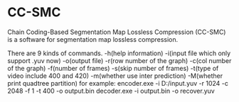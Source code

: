 # CC-SMC
Chain Coding-Based Segmentation Map Lossless Compression (CC-SMC) is a software for segmentation map lossless compression.

There are 9 kinds of commands.
-h(help information)
-i(input file which only support .yuv now)
-o(output file)
-r(row number of the graph)
-c(col number of the graph)
-f(number of frames)
-s(skip number of frames)
-t(type of video include 400 and 420)
-m(whether use inter prediction)
-M(whether print quadtree partition)
for example:
encoder.exe -i D:/input.yuv -r 1024 -c 2048 -f 1 -t 400 -o output.bin
decoder.exe -i output.bin -o recover.yuv
